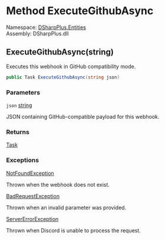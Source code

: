 # Method ExecuteGithubAsync

Namespace: [DSharpPlus.Entities](DSharpPlus.Entities.md)  
Assembly: DSharpPlus.dll

## <a id="DSharpPlus_Entities_DiscordWebhook_ExecuteGithubAsync_System_String_"></a>ExecuteGithubAsync\(string\)

Executes this webhook in GitHub compatibility mode.

```csharp
public Task ExecuteGithubAsync(string json)
```

### Parameters

`json` [string](https://learn.microsoft.com/dotnet/api/system.string)

JSON containing GitHub-compatible payload for this webhook.

### Returns

[Task](https://learn.microsoft.com/dotnet/api/system.threading.tasks.task)

### Exceptions

[NotFoundException](DSharpPlus.Exceptions.NotFoundException.md)

Thrown when the webhook does not exist.

[BadRequestException](DSharpPlus.Exceptions.BadRequestException.md)

Thrown when an invalid parameter was provided.

[ServerErrorException](DSharpPlus.Exceptions.ServerErrorException.md)

Thrown when Discord is unable to process the request.

